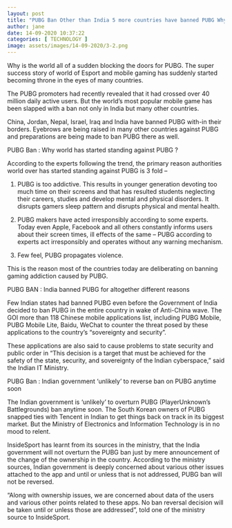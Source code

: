 ```yaml
---
layout: post
title: "PUBG Ban Other than India 5 more countries have banned PUBG Why InsideSport"
author: jane 
date: 14-09-2020 10:37:22 
categories: [ TECHNOLOGY ] 
image: assets/images/14-09-2020/3-2.png
---
```

Why is the world all of a sudden blocking the doors for PUBG. The super success story of world of Esport and mobile gaming has suddenly started becoming throne in the eyes of many countries.

The PUBG promoters had recently revealed that it had crossed over 40 million daily active users. But the world’s most popular mobile game has been slapped with a ban not only in India but many other countries.

China, Jordan, Nepal, Israel, Iraq and India have banned PUBG with-in their borders. Eyebrows are being raised in many other countries against PUBG and preparations are being made to ban PUBG there as well.

PUBG Ban : Why world has started standing against PUBG ?

According to the experts following the trend, the primary reason authorities world over has started standing against PUBG is 3 fold –

1) PUBG is too addictive. This results in younger generation devoting too much time on their screens and that has resulted students neglecting their careers, studies and develop mental and physical disorders. It disrupts gamers sleep pattern and disrupts physical and mental health.

2) PUBG makers have acted irresponsibly according to some experts. Today even Apple, Facebook and all others constantly informs users about their screen times, ill effects of the same – PUBG according to experts act irresponsibly and operates without any warning mechanism.

3) Few feel, PUBG propagates violence.

This is the reason most of the countries today are deliberating on banning gaming addiction caused by PUBG.

PUBG BAN : India banned PUBG for altogether different reasons

Few Indian states had banned PUBG even before the Government of India decided to ban PUBG in the entire country in wake of Anti-China wave. The GOI more than 118 Chinese mobile applications list, including PUBG Mobile, PUBG Mobile Lite, Baidu, WeChat to counter the threat posed by these applications to the country’s “sovereignty and security”.

These applications are also said to cause problems to state security and public order in “This decision is a target that must be achieved for the safety of the state, security, and sovereignty of the Indian cyberspace,” said the Indian IT Ministry.

PUBG Ban : Indian government ‘unlikely’ to reverse ban on PUBG anytime soon

The Indian government is ‘unlikely’ to overturn PUBG (PlayerUnknown’s Battlegrounds) ban anytime soon. The South Korean owners of PUBG snapped ties with Tencent in Indian to get things back on track in its biggest market. But the Ministry of Electronics and Information Technology is in no mood to relent.

InsideSport has learnt from its sources in the ministry, that the India government will not overturn the PUBG ban just by mere announcement of the change of the ownership in the country. According to the ministry sources, Indian government is deeply concerned about various other issues attached to the app and until or unless that is not addressed, PUBG ban will not be reversed.

“Along with ownership issues, we are concerned about data of the users and various other points related to these apps. No ban reversal decision will be taken until or unless those are addressed”, told one of the ministry source to InsideSport.